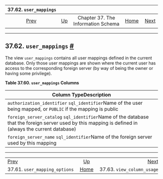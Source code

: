 

|                            37.62. `user_mappings`                           |                                                                    |                                    |                                                       |                                                                       |
| :-------------------------------------------------------------------------: | :----------------------------------------------------------------- | :--------------------------------: | ----------------------------------------------------: | --------------------------------------------------------------------: |
| [Prev](infoschema-user-mapping-options.html "37.61. user_mapping_options")  | [Up](information-schema.html "Chapter 37. The Information Schema") | Chapter 37. The Information Schema | [Home](index.html "PostgreSQL 17devel Documentation") |  [Next](infoschema-view-column-usage.html "37.63. view_column_usage") |

***

## 37.62. `user_mappings` [#](#INFOSCHEMA-USER-MAPPINGS)

The view `user_mappings` contains all user mappings defined in the current database. Only those user mappings are shown where the current user has access to the corresponding foreign server (by way of being the owner or having some privilege).

**Table 37.60. `user_mappings` Columns**

| Column TypeDescription                                                                                                                                 |
| ------------------------------------------------------------------------------------------------------------------------------------------------------ |
| `authorization_identifier` `sql_identifier`Name of the user being mapped, or `PUBLIC` if the mapping is public                                         |
| `foreign_server_catalog` `sql_identifier`Name of the database that the foreign server used by this mapping is defined in (always the current database) |
| `foreign_server_name` `sql_identifier`Name of the foreign server used by this mapping                                                                  |

***

|                                                                             |                                                                    |                                                                       |
| :-------------------------------------------------------------------------- | :----------------------------------------------------------------: | --------------------------------------------------------------------: |
| [Prev](infoschema-user-mapping-options.html "37.61. user_mapping_options")  | [Up](information-schema.html "Chapter 37. The Information Schema") |  [Next](infoschema-view-column-usage.html "37.63. view_column_usage") |
| 37.61. `user_mapping_options`                                               |        [Home](index.html "PostgreSQL 17devel Documentation")       |                                            37.63. `view_column_usage` |
